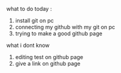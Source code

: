 what to do today : 
1. install git on pc
2. connecting my github with my git on pc
3. trying to make a good github page

what i dont know
1. editing test on github page
2. give a link on github page

